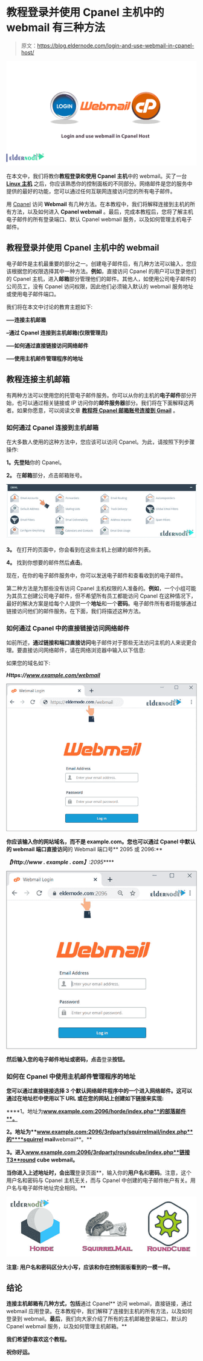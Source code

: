 # 教程登录并使用 Cpanel 主机中的 webmail 有三种方法

> 原文：<https://blog.eldernode.com/login-and-use-webmail-in-cpanel-host/>

![Tutorial login and use webmail in Cpanel Host](img/6326e986726eaf9ad8daef03963fa5c8.png)

在本文中，我们将教你**教程登录和使用 Cpanel 主机**中的 webmail。买了一台 **[Linux 主机](https://eldernode.com/linux-hosting/)** 之后，你应该熟悉你的控制面板的不同部分。网络邮件是您的服务中提供的最好的功能，您可以通过任何互联网连接访问您的所有电子邮件。

用 [Cpanel](https://www.cpanel.net/) 访问 **Webmail** 有几种方法。在本教程中，我们将解释连接到主机的所有方法，以及如何进入 **Cpanel webmail** 。最后，完成本教程后，您将了解主机电子邮件的所有登录端口、默认 Cpanel webmail 服务，以及如何管理主机电子邮件。

## 教程登录并使用 Cpanel 主机中的 webmail

电子邮件是主机最重要的部分之一。创建电子邮件后，有几种方法可以输入，您应该根据您的权限选择其中一种方法。**例如**，直接访问 Cpanel 的用户可以登录他们的 Cpanel 主机，进入**邮箱**部分管理他们的邮件。其他人，如使用公司电子邮件的公司员工，没有 Cpanel 访问权限，因此他们必须输入默认的 webmail 服务地址或使用电子邮件端口。

我们将在本文中讨论的教育主题如下:

**–—连接主机邮箱**

**–通过 Cpanel 连接到主机邮箱(仅限管理员)** 

**–—如何通过直接链接访问网络邮件**

**–—使用主机邮件管理程序的地址**

## **教程连接主机邮箱**

有两种方法可以使用您的托管电子邮件服务。你可以从你的主机的**电子邮件**部分开始，也可以通过相关链接或 IP 访问你的**邮件服务器**部分。我们将在下面解释这两者。如果你愿意，可以阅读文章 **[教程将 Cpanel 邮箱账号连接到 Gmail](https://eldernode.com/tutorial-connect-cpanel-email-account-to-gmail/)** 。

### 如何通过 Cpanel 连接到主机邮箱

在大多数人使用的这种方法中，您应该可以访问 Cpanel。为此，请按照下列步骤操作:

**1。先登陆**你的 Cpanel。

**2。** 在**邮箱**部分，点击邮箱账号。

![Connect to email via Cpanel](img/7f58e5b52f0fdc14c3c6396e0e8ef4c2.png)

**3。** 在打开的页面中，你会看到在这些主机上创建的邮件列表。

**4。** 找到你想要的邮件然后**点击**。

现在，在你的电子邮件服务中，你可以发送电子邮件和查看收到的电子邮件。

第二种方法是为那些没有访问 Cpanel 主机权限的人准备的。**例如**，一个小组可能为其员工创建公司电子邮件，但不希望所有员工都能访问 Cpanel 在这种情况下，最好的解决方案是给每个人提供一个**地址**和一个**密码**。电子邮件所有者将能够通过链接访问他们的邮件服务。在下面，我们将描述这种方法。

### 如何通过 Cpanel 中的直接链接访问网络邮件

如前所述，**通过链接和端口直接访问**电子邮件对于那些无法访问主机的人来说更合理。要直接访问网络邮件，请在网络浏览器中输入以下信息:

如果您的域名如下:

***Https://www.example.com/webmail***

**![Access WebMail with direct link](img/abe2ccef045cdb5492922ff5204473fe.png)**

**你应该输入你的网站域名，而不是 example.com。您也可以通过 Cpanel 中默认的 webmail 端口直接访问**的 Webmail 端口号** 2095 或 2096:**

*****【Http://www . example . com】******:2095*****

**![Access WebMail with default port](img/d0521b05fa0b5ae0f2b1ddc230609f6a.png)**

**然后输入您的电子邮件地址或密码，点击**登录**按钮。**

### **如何在 Cpanel 中使用主机邮件管理程序的地址**

**您可以通过直接链接选择 **3 个默认网络邮件程序**中的一个进入网络邮件。这可以通过在地址栏中使用以下 URL 或在您的网站上创建如下链接来实现:**

****1。地址为**www.example.com:2096/horde/index.php**的部落邮件**。**

****2。地址为**www.example.com:2096/3rdparty/squirrelmail/index.php**的****squirrel mail****webmail**。**

****3。进入**www.example.com:2096/3rdparty/roundcube/index.php**链接T3**round cube webmail**。****

**当你进入上述地址时，会出现**登录页面**，输入你的**用户名**和**密码**。注意，这个用户名和密码与 Cpanel 主机无关，而与 Cpanel 中创建的电子邮件帐户有关。用户名与电子邮件地址完全相同。**

**![Addresses of host email management applications](img/8522800ae6d7000392a0a7971b883a33.png)**

****注意:** 用户名和密码区分大小写，应该和你在控制面板看到的一模一样。**

## **结论**

**连接主机邮箱有几种方式，包括**通过 Cpanel** 访问 webmail，直接链接，通过 webmail 应用登录。在本教程中，我们解释了连接到主机的所有方法，以及如何登录到 webmail。**最后**，我们向大家介绍了所有的主机邮箱登录端口，默认的 Cpanel webmail 服务，以及如何管理主机邮箱。**

**我们希望你喜欢这个教程。**

**祝你好运。**